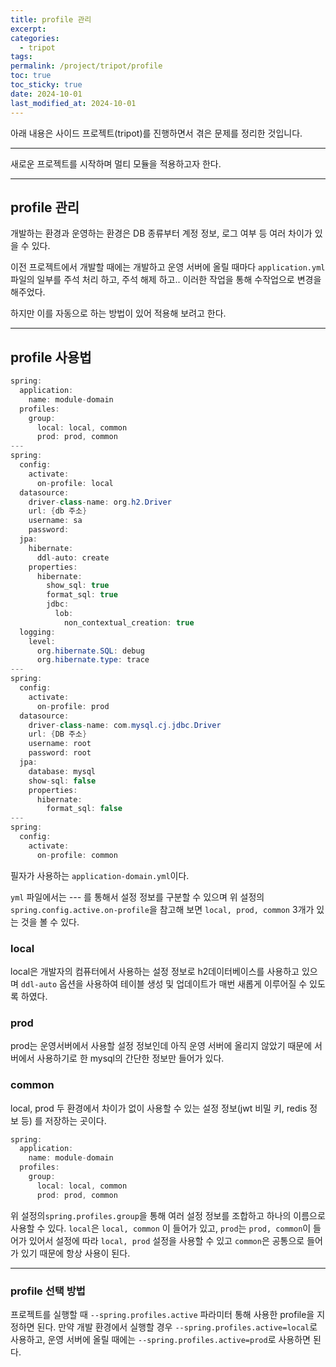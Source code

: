 ```yaml
---
title: profile 관리
excerpt: 
categories:
  - tripot
tags: 
permalink: /project/tripot/profile
toc: true
toc_sticky: true
date: 2024-10-01
last_modified_at: 2024-10-01
---
```

아래 내용은 사이드 프로젝트(tripot)를 진행하면서 겪은 문제를 정리한 것입니다.  

---

새로운 프로젝트를 시작하며 멀티 모듈을 적용하고자 한다.

---

## profile 관리

개발하는 환경과 운영하는 환경은 DB 종류부터 계정 정보, 로그 여부 등 여러 차이가 있을 수 있다.  

이전 프로젝트에서 개발할 때에는 개발하고 운영 서버에 올릴 때마다 `application.yml`파일의 일부를 주석 처리 하고, 주석 해제 하고.. 이러한 작업을 통해 수작업으로 변경을 해주었다.  

하지만 이를 자동으로 하는 방법이 있어 적용해 보려고 한다.  

---

## profile 사용법

``` java
spring:  
  application:  
    name: module-domain  
  profiles:  
    group:  
      local: local, common  
      prod: prod, common  
---  
spring:  
  config:  
    activate:  
      on-profile: local  
  datasource:  
    driver-class-name: org.h2.Driver  
    url: {db 주소}
    username: sa  
    password:  
  jpa:  
    hibernate:  
      ddl-auto: create  
    properties:  
      hibernate:  
        show_sql: true  
        format_sql: true  
        jdbc:  
          lob:  
            non_contextual_creation: true  
  logging:  
    level:  
      org.hibernate.SQL: debug  
      org.hibernate.type: trace  
---  
spring:  
  config:  
    activate:  
      on-profile: prod  
  datasource:  
    driver-class-name: com.mysql.cj.jdbc.Driver  
    url: {DB 주소}
    username: root  
    password: root  
  jpa:  
    database: mysql  
    show-sql: false  
    properties:  
      hibernate:  
        format_sql: false  
---  
spring:  
  config:  
    activate:  
      on-profile: common
```

필자가 사용하는 `application-domain.yml`이다.  

`yml` 파일에서는 *---* 를 통해서 설정 정보를 구분할 수 있으며 위 설정의 `spring.config.active.on-profile`을 참고해 보면 `local, prod, common` 3개가 있는 것을 볼 수 있다.  

### local
local은 개발자의  컴퓨터에서 사용하는 설정 정보로 h2데이터베이스를 사용하고 있으며 `ddl-auto` 옵션을 사용하여 테이블 생성 및 업데이트가 매번 새롭게 이루어질 수 있도록 하였다.  

### prod
prod는 운영서버에서 사용할 설정 정보인데 아직 운영 서버에 올리지 않았기 때문에 서버에서 사용하기로 한 mysql의 간단한 정보만 들어가 있다.  

### common
local, prod 두 환경에서 차이가 없이 사용할 수 있는 설정 정보(jwt 비밀 키, redis 정보 등) 를 저장하는 곳이다. 

``` java
spring:  
  application:  
    name: module-domain  
  profiles:  
    group:  
      local: local, common  
      prod: prod, common 
```

위 설정의`spring.profiles.group`을 통해 여러 설정 정보를 조합하고 하나의 이름으로 사용할 수 있다. `local`은 `local, common` 이 들어가 있고, `prod`는 `prod, common`이 들어가 있어서 설정에 따라 `local, prod` 설정을 사용할 수 있고 `common`은 공통으로 들어가 있기 때문에 항상 사용이 된다. 

---

### profile 선택 방법

프로젝트를 실행할 때 `--spring.profiles.active` 파라미터 통해 사용한 profile을 지정하면 된다. 
만약 개발 환경에서 실행할 경우 `--spring.profiles.active=local`로 사용하고, 운영 서버에 올릴 때에는 `--spring.profiles.active=prod`로 사용하면 된다.  

